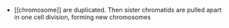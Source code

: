 - [[chromosome]] are duplicated. Then sister chromatids are pulled apart in one cell division, forming new chromosomes